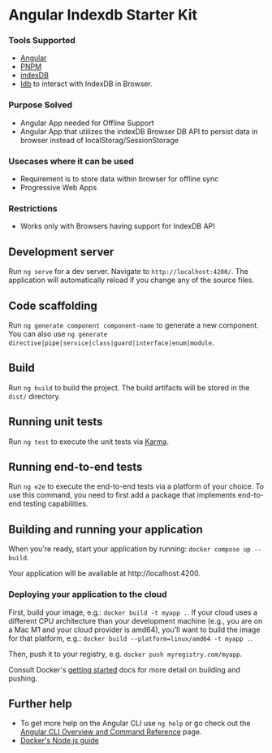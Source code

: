 # Angular Indexdb Starter Kit

### Tools Supported

- [Angular](https://angular.dev/)
- [PNPM](https://pnpm.io/)
- [indexDB](https://developer.chrome.com/docs/devtools/storage/indexeddb)
- [Idb](https://www.npmjs.com/package/idb) to interact with IndexDB in Browser.

### Purpose Solved

- Angular App needed for Offline Support
- Angular App that utilizes the indexDB Browser DB API to persist data in browser instead of localStorag/SessionStorage

### Usecases where it can be used
- Requirement is to store data within browser for offline sync
- Progressive Web Apps

### Restrictions
- Works only with Browsers having support for IndexDB API

## Development server

Run `ng serve` for a dev server. Navigate to `http://localhost:4200/`. The application will automatically reload if you change any of the source files.

## Code scaffolding

Run `ng generate component component-name` to generate a new component. You can also use `ng generate directive|pipe|service|class|guard|interface|enum|module`.

## Build

Run `ng build` to build the project. The build artifacts will be stored in the `dist/` directory.

## Running unit tests

Run `ng test` to execute the unit tests via [Karma](https://karma-runner.github.io).

## Running end-to-end tests

Run `ng e2e` to execute the end-to-end tests via a platform of your choice. To use this command, you need to first add a package that implements end-to-end testing capabilities.

## Building and running your application

When you're ready, start your application by running:
`docker compose up --build`.

Your application will be available at http://localhost:4200.

### Deploying your application to the cloud

First, build your image, e.g.: `docker build -t myapp .`.
If your cloud uses a different CPU architecture than your development
machine (e.g., you are on a Mac M1 and your cloud provider is amd64),
you'll want to build the image for that platform, e.g.:
`docker build --platform=linux/amd64 -t myapp .`.

Then, push it to your registry, e.g. `docker push myregistry.com/myapp`.

Consult Docker's [getting started](https://docs.docker.com/go/get-started-sharing/)
docs for more detail on building and pushing.

## Further help
* To get more help on the Angular CLI use `ng help` or go check out the [Angular CLI Overview and Command Reference](https://angular.dev/tools/cli) page.
* [Docker's Node.js guide](https://docs.docker.com/language/nodejs/) 
